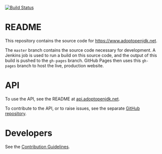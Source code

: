 [![Build Status](https://travis-ci.org/AdoptOpenJDK/openjdk-website.svg?branch=master)](https://travis-ci.org/AdoptOpenJDK/openjdk-website)
# README

This repository contains the source code for https://www.adoptopenjdk.net.

The `master` branch contains the source code necessary for development. A Jenkins job is used to run a build on this source code, and the output of this build is pushed to the `gh-pages` branch. GitHub Pages then uses this `gh-pages` branch to host the live, production website.

# API
To use the API, see the README at [api.adoptopenjdk.net](https://api.adoptopenjdk.net).

To contribute to the API, or to raise issues, see the separate [GitHub repository](https://github.com/AdoptOpenJDK/openjdk-api).

# Developers

See the [Contribution Guidelines](CONTRIBUTING.md).
